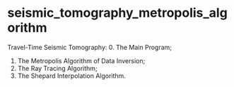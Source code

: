 # seismic_tomography_metropolis_algorithm
Travel-Time Seismic Tomography:
0. The Main Program;
1. The Metropolis Algorithm of Data Inversion;
2. The Ray Tracing Algorithm;
3. The Shepard Interpolation Algorithm.
